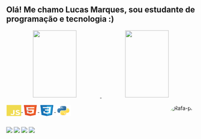 ## Olá! Me chamo Lucas Marques, sou estudante de programação e tecnologia :)

<div align="center">
  <a href="https://github.com/lucas-marques-0">
  <img height="180em" width="48%" src="https://github-readme-stats.vercel.app/api?username=lucas-marques-0&show_icons=true&theme=dracula&include_all_commits=true&count_private=true"/>
  <img height="180em" width="48%" src="https://github-readme-stats.vercel.app/api/top-langs/?username=lucas-marques-0&layout=compact&langs_count=7&theme=dracula"/>
</div>

<div style="display: inline_block"><br>
  <img align="center" alt="Lucas-Js" height="30" width="40" src="https://raw.githubusercontent.com/devicons/devicon/master/icons/javascript/javascript-plain.svg">
  <img align="center" alt="Lucas-HTML" height="30" width="40" src="https://raw.githubusercontent.com/devicons/devicon/master/icons/html5/html5-original.svg">
  <img align="center" alt="Lucas-CSS" height="30" width="40" src="https://raw.githubusercontent.com/devicons/devicon/master/icons/css3/css3-original.svg">
  <img align="center" alt="Lucas-Python" height="30" width="40" src="https://raw.githubusercontent.com/devicons/devicon/master/icons/python/python-original.svg">
  <img align="right" alt="Rafa-pic" height="150" style="border-radius:50px;" src="https://lh3.googleusercontent.com/4OoJPId-wSrAXcjDF4hhfF44TzkK5ln0-efzoLlUoTY_yGtlnQeKtTbX1pUzo-MuhVhzUL244s18s3hhAzq0SMXkL571v5dzAILx4XmdD2CKxfdauWL-R7S-BuwuNIPBPzqPD2rdnN_KICZj77G-WrDtG7GsW6-yICZpBRA16EJp9kfr3I7vNGpHBS8-08tljGVFnWCfsaVQsU1346HEHOESoxEDUcOLfGzXmIAYl5AQO9ZR-T9U8AAaelWtJA5geRkVQh1DYCwNf1xXK8gbl32PYl_Xc85g5D-mOW2sZH1T8uBKb7-vkWNq0f3PhpLuQ8H0zwy2H2ssCD-0qAmubPCVq8rdXvK9Vnxo97Flf1lrliS-98T4khJL_MmSF8E8Neowg6HOxvzM7w95_yG-DgAymvKGo-530odrsuZqjGw8zwljc6O0rbrs1CNF7qtxwwiFdU9hkslFQt7UfNxYWo5Ia5GNMqEMT2arY6THHwB7_4RMa-DFH1pmPIY5zwu0OpWtioOl5O97jDFknEEAJIzUeN8C7dpJ-Dfrbx5wMpDTj3FnTt5-kPAc5vxdy592U3m9mzQG6BTX47rrUY47QBXjTAYL_QncTXSVbs5bHQdD1zk6t-OypxQLtMguJwIZ1QdYdFCG72C0t74YdWgQ49i6L80hzCtmypV1RwxE_gxOUC5zEptFieScJfNucFCuZGF_yE4DXsHeLNN3DpNNUjk_yeXFMdzvaCW4tMwFQEuTZmm9kJ2hdDlr5L1jAVgBBKCob8iHLeMt_pwLpKFs7_ieLcCi6k2La2tKVPvKY_wRLPmLSimvxhr915C7xUw3HjYjs2fu52731ETw-QA-hcT_bRZRVqN995CYGY985vQ=s676-no?authuser=1?width=676&height=676">
</div>
  
 ##

<div>
  <a href="https://instagram.com/lucasmqsss" target="_blank"><img src="https://img.shields.io/badge/-Instagram-%23E4405F?style=for-the-badge&logo=instagram&logoColor=white" target="_blank"></a>
 <a href="https://discord.gg/wagxzStdcR" target="_blank"><img src="https://img.shields.io/badge/Discord-7289DA?style=for-the-badge&logo=discord&logoColor=white" target="_blank"></a> 
  <a href="mailto:lucasmarqueshzx@gmail.com"><img src="https://img.shields.io/badge/-Gmail-%23333?style=for-the-badge&logo=gmail&logoColor=white" target="_blank"></a>
  <a href="https://www.linkedin.com/in/rafaella-ballerini-45875016a" target="_blank"><img src="https://img.shields.io/badge/-LinkedIn-%230077B5?style=for-the-badge&logo=linkedin&logoColor=white" target="_blank"></a> 
</div>

